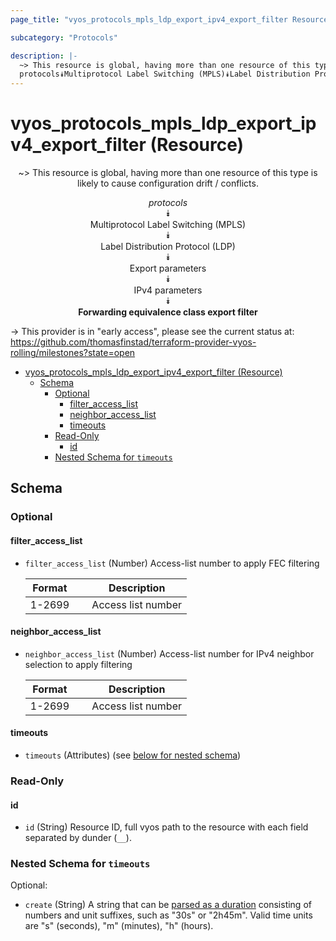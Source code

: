 ```yaml
---
page_title: "vyos_protocols_mpls_ldp_export_ipv4_export_filter Resource - vyos"

subcategory: "Protocols"

description: |-
  ~> This resource is global, having more than one resource of this type is likely to cause configuration drift / conflicts.
  protocols⯯Multiprotocol Label Switching (MPLS)⯯Label Distribution Protocol (LDP)⯯Export parameters⯯IPv4 parameters⯯Forwarding equivalence class export filter
---
```


# vyos_protocols_mpls_ldp_export_ipv4_export_filter (Resource)
<center>

~> This resource is global, having more than one resource of this type is likely to cause configuration drift / conflicts.

*protocols*  
⯯  
Multiprotocol Label Switching (MPLS)  
⯯  
Label Distribution Protocol (LDP)  
⯯  
Export parameters  
⯯  
IPv4 parameters  
⯯  
**Forwarding equivalence class export filter**


</center>

-> This provider is in "early access", please see the current status at: https://github.com/thomasfinstad/terraform-provider-vyos-rolling/milestones?state=open

<!--TOC-->

- [vyos_protocols_mpls_ldp_export_ipv4_export_filter (Resource)](#vyos_protocols_mpls_ldp_export_ipv4_export_filter-resource)
  - [Schema](#schema)
    - [Optional](#optional)
      - [filter_access_list](#filter_access_list)
      - [neighbor_access_list](#neighbor_access_list)
      - [timeouts](#timeouts)
    - [Read-Only](#read-only)
      - [id](#id)
    - [Nested Schema for `timeouts`](#nested-schema-for-timeouts)

<!--TOC-->

<!-- schema generated by tfplugindocs -->
## Schema

### Optional

#### filter_access_list
- `filter_access_list` (Number) Access-list number to apply FEC filtering

    |  Format  &emsp;|  Description         |
    |----------|----------------------|
    |  1-2699  &emsp;|  Access list number  |
#### neighbor_access_list
- `neighbor_access_list` (Number) Access-list number for IPv4 neighbor selection to apply filtering

    |  Format  &emsp;|  Description         |
    |----------|----------------------|
    |  1-2699  &emsp;|  Access list number  |
#### timeouts
- `timeouts` (Attributes) (see [below for nested schema](#nestedatt--timeouts))

### Read-Only

#### id
- `id` (String) Resource ID, full vyos path to the resource with each field separated by dunder (`__`).

<a id="nestedatt--timeouts"></a>
### Nested Schema for `timeouts`

Optional:

- `create` (String) A string that can be [parsed as a duration](https://pkg.go.dev/time#ParseDuration) consisting of numbers and unit suffixes, such as &#34;30s&#34; or &#34;2h45m&#34;. Valid time units are &#34;s&#34; (seconds), &#34;m&#34; (minutes), &#34;h&#34; (hours).
